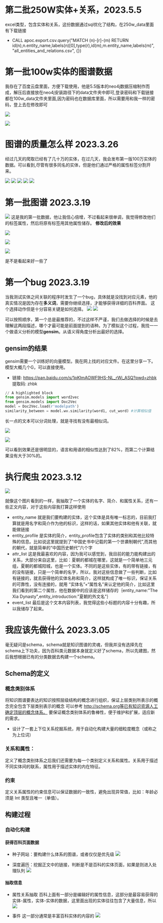 # 第二批250W实体+关系，2023.5.5
excel类型，包含实体和关系，这份数据通过sql优化了结构，在250w_data里面有下载链接
 - CALL apoc.export.csv.query("MATCH (n)-[r]-(m) RETURN id(n),n.entity_name,labels(n)[0],type(r),id(m),m.entity_name,labels(m)", "all_entities_and_relations.csv", {})


# 第一批100w实体的图谱数据
我存在了百度云盘里面，方便下载使用，他是5.5版本的neo4j数据压缩制作而成，解压后直接放在neo4j安装路径下的data文件夹中即可,登录密码和下载链接都在100w_data文件夹里面,因为密码也在数据库里面，所以需要用和我一样的密码，登上去在修改即可

![](img/19.jpeg)

![](img/29.jpg)

# 图谱的质量怎么样 2023.3.26
经过几天的爬取已经有了几十万的实体，在过几天，我会发布第一版100万实体的数据。可以看到,尽管有很多同名的实体，但是他们通过严格的属性标签分割开来。

![](img/18.jpg)
![](img/14.jpeg)
![](img/15.jpg)
![](img/16.jpg)
![](img/17.jpeg)

# 第一批图谱 2023.3.19
![](img/10.jpeg)
这是我的第一批数据，他让我信心倍增，不过看起来很单调，我觉得修改他们的标签属性，然后将原有标签用其他属性储存。
**修改后的效果**

![](img/11.jpeg)

![](img/12.jpeg)

![](img/13.jpg)

是不是看起来好一些了


# 第一个bug 2023.3.19
当我测试实体之间关联的程序时发生了一个bug，具体就是没找到对应元素，他的真实情况是因为存在**多义词**，需要你继续选择，才能够获得详细的百科界面。
这个选择动作但是十分容易关键是如何选择。
![](img/6.jpg)
![](img/7.jpeg)

可以按照顺序，第一个总是最推荐的，不过这样不严谨，我们去做选择的时候是去理解这两段描述，哪个才最可能是前面提到的语种。为了模拟这个过程，我找一一个做语义分析的模型**gensim**。从语义得角度分析出最好的选择。
## gensim的结果
gensim需要一个训练好的向量模型。我在网上找的对应文件。在这里分享一下。模型大概几个G，可以直接使用。
 - 链接: https://pan.baidu.com/s/1pKImAOWF9HS-NL_rWj_ASQ?pwd=zhbk 提取码: zhbk 
```python
// A highlighted block
from gensim.models import word2vec
from gensim.models import Doc2Vec
model = Doc2Vec.load(r'modelpath')
similarity_between = model.wv.similarity(word1, cut_word) #计算相似值
```
长一点的文本可以分词处理，就是寻找有没有最相似词。

![](img/8.jpeg)

![](img/9.jpeg)

可以看到效果还是很明显的，语言和用语的相似性达到了82%，而第二个计算结果没有大于30%的。


# 执行爬虫  2023.3.12
![](img/5.jpg)

就像这个图片看到的一样，我抽取了一个实体的名字、简介、和属性关系，还有一些正文内容，对于这些内容我打算这样使用
- entity_name 就是我们要构建的实体，这个实体是具有唯一标志的，目前我打算就是用名字和简介作为他的标识，这样的话，如果其他实体和他有关联，就能做链接
- entity_profile 是实体的简介，entity_profile包含了实体的类别和其他比较特殊的信息。比如说这里就提到了“中国史书中记载的第一个世袭制朝代”,而其他的朝代，就是简单的“中国历史朝代”六个字
- attr_list 这是我最喜欢的内容，因为我可以感觉到，我目前的能力能构建出的关系，大部分来自这里，比如：夏朝的都城在哪里，这就是一个简单地三元组，夏朝的都城阳城，也是一个实体。不同的是这些实体，有的带有链接，有的没有链接，只是一个简单的名字，所以，我对这些信息做了一些判断，比如有链接的，就去获得他的实体名称和简介，这样就构成了唯一标识，保证关系的可靠性，没有连接的，就用 “实体名”+“属性名”来认定他的简介，比如这里我们看到的第二个属性，他在数据中的应该是这样储存的｛entity_name:"The Xia Dynasty",entity_introduction:"夏朝的外文名"｝
- event_list 最后是这个文本内容列表，我觉得这些小标题的内容十分有趣，所以我储存了起来。 

# 我应该先做什么   2023.3.05
毫无疑问是schema，schema就是知识图谱的灵魂，但我并没有选择先在schema上下功夫，因为百科类元数据本身就定义好了schema，所以先建图，然后我想根据已有的分类数据去构建一个schema。

## Schema的定义
### 概念类别体系
将知识图谱要表达的知识按照层级结构的概念进行组织，保证上层类别所表示的概念完全包含下层类别表示的概念
可以参考 http://schema.org等已有知识资源人工确定顶层的概念体系。
要保证概念类别体系的鲁棒性，便于维护和扩展，适应新的需求。
- 设计了一套上下位关系挖掘系统，用于自动化构建大量的细粒度概念（或称之为上位词）
### 关系和属性：
定义了概念类别体系之后我们还需要为每一个类别定义关系和属性。关系用于描述不同实体间的联系，属性用于描述实体的内在特征。
### 约束
定义关系属性的约束信息可以保证数据的一致性，避免出现异常值，比如：年龄必须是 Int 类型且唯一（单值）。

## 构建过程
### 自动化构建
#### 获得百科页面数据
 - 种子网站：要构建什么体系的图谱，或者仅仅是优先级
![](img/1.jpeg)

 - 深度遍历：挖掘正文中的链接，判断是不是百科的实体页面，如果是则进入处理队列
![](img/2.jpeg)

#### 抽取信息
 - 属性关系抽取
 百科上面有一部分是编辑好的属性信息，这部分是最容易获得的实体-属性，实体-实体的数据，这里面出现的实体往往包含了大量信息，所以
![](img/3.jpg)

 - 事件
 这一部分通常是丰富百科实体的内容的
![](img/4.jpg)
